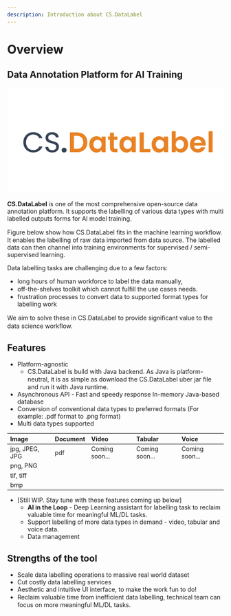 ```yaml
---
description: Introduction about CS.DataLabel
---
```


# Overview

## **Data Annotation Platform for AI Training**

![](.gitbook/assets/aics_v2_output-04_white-1-.png)

**CS.DataLabel** is one of the most comprehensive open-source data annotation platform. It supports the labelling of various data types with multi labelled outputs forms for AI model training.

Figure below show how CS.DataLabel ﬁts in the machine learning workﬂow. It enables the labelling of raw data imported from data source. The labelled data can then channel into training environments for supervised / semi- supervised learning.

Data labelling tasks are challenging due to a few factors:

* long hours of human workforce to label the data manually,
* off-the-shelves toolkit which cannot fulﬁll the use cases needs.
* frustration processes to convert data to supported format types for labelling work

We aim to solve these in CS.DataLabel to provide signiﬁcant value to the data science workﬂow.

## Features

* Platform-agnostic
  * CS.DataLabel is build with Java backend. As Java is platform-neutral, it is as simple as download the CS.DataLabel uber jar ﬁle and run it with Java runtime.
* Asynchronous API - Fast and speedy response In-memory Java-based database
* Conversion of conventional data types to preferred formats \(For example: .pdf format to .png format\)
* Multi data types supported

| Image | Document | Video | Tabular | Voice |
| :--- | :--- | :--- | :--- | :--- |
| jpg, JPEG, JPG | pdf | Coming soon... | Coming soon... | Coming soon... |
| png, PNG |  |  |  |  |
| tif, tiff |  |  |  |  |
| bmp |  |  |  |  |

* \[Still WIP. Stay tune with these features coming up below\]
  * **AI in the Loop** - Deep Learning assistant for labelling task to reclaim valuable time for meaningful ML/DL tasks.
  * Support labelling of more data types in demand - video, tabular and voice data.
  * Data management

## Strengths of the tool

* Scale data labelling operations to massive real world dataset 
* Cut costly data labelling services
* Aesthetic and intuitive UI interface, to make the work fun to do!
* Reclaim valuable time from ineﬃcient data labelling, technical team can focus on more meaningful ML/DL tasks.



